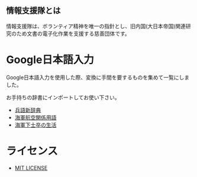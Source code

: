 ## 情報支援隊とは

情報支援隊は、ボランティア精神を唯一の指針とし、旧内国(大日本帝国)関連研究のため文書の電子化作業を支援する慈善団体です。

# Google日本語入力

Google日本語入力を使用した際、変換に手間を要するものを集めて一覧にしました。

お手持ちの辞書にインポートしてお使い下さい。

- [兵語新辞典](https://ux.getuploader.com/heigo1/)
- [海軍航空関係用語](https://ux.getuploader.com/kaigunkoukukankeiyougo/)
- [海軍下士卒の生活](https://ux.getuploader.com/kaigunkashisotsu/)

# ライセンス

- [MIT LICENSE](LICENSE)
